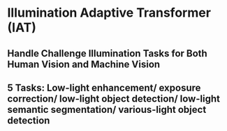 # Illumination Adaptive Transformer (IAT)
## Handle Challenge Illumination Tasks for Both Human Vision and Machine Vision
## 5 Tasks: Low-light enhancement/ exposure correction/ low-light object detection/ low-light semantic segmentation/ various-light object detection

